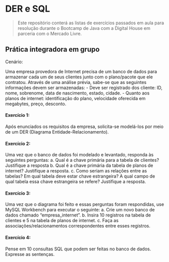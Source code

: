 # DER e SQL
> Este repositório conterá as listas de exercícios passados em aula para resolução durante o Bootcamp de Java com a Digital House em parceria com o Mercado Livre.
## Prática integradora em grupo

Cenário:
<p>Uma empresa provedora de Internet precisa de um banco de dados para armazenar cada um de seus clientes junto com o plano/pacote que ele contratou.
Através de uma análise prévia, sabe-se que as seguintes informações devem ser armazenadas:
- Deve ser registrado dos cliente: ID, nome, sobrenome, data de nascimento, estado, cidade.
- Quanto aos planos de internet: identificação do plano, velocidade oferecida em megabytes, preço, desconto.</p>

#### Exercício 1:
<p>Após enunciados os requisitos da empresa, solicita-se modelá-los por meio de um DER (Diagrama Entidade-Relacionamento).</p>

#### Exercício 2:
<p>Uma vez que o banco de dados foi modelado e levantado, responda às seguintes perguntas:
    a. Qual é a chave primária para a tabela de clientes? Justifique a resposta
    b. Qual é a chave primária da tabela de planos de internet? Justifique a resposta.
    c. Como seriam as relações entre as tabelas? Em qual tabela deve estar chave estrangeira? A
    qual campo de qual tabela essa chave estrangeira se refere? Justifique a resposta.
</p>

#### Exercício 3:
<p>
Uma vez que o diagrama foi feito e essas perguntas foram respondidas, use MySQL Workbench
para executar o seguinte:
a. Crie um novo banco de dados chamado “empresa_internet”.
b. Insira 10 registros na tabela de clientes e 5 na tabela de planos de internet.
c. Faça as associações/relacionamentos correspondentes entre esses registros.
</p>

#### Exercício 4:
<p>Pense em 10 consultas SQL que podem ser feitas no banco de dados. Expresse as sentenças.</p>